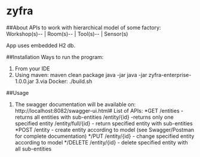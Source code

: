 # zyfra
##About
APIs to work with hierarchical model of some factory:
Workshop(s)--
            |
            Room(s)--
                    |
                    Tool(s)--
                            |
                            Sensor(s)
          
App uses embedded H2 db.

##Installation
Ways to run the program:
1. From your IDE
2. Using maven: 
maven clean package
java -jar java -jar zyfra-enterprise-1.0.0.jar
3.via Docker:
./build.sh

##Usage
1. The swagger documentation will be available on: 
http://localhost:8082/swagger-ui.html#
List of APIs:
*GET
/entities  - returns all entities with sub-entities
/entity/{id} -returns only one specified entity
/entity/full/{id} - return specified entity with sub-entities
*POST
/entity  - create entity according to model (see Swagger/Postman for complete documentation)
*/PUT
/entity/{id} - change specified entity according to model
*/DELETE
/entity/{id} - delete specified entity with all sub-entities
